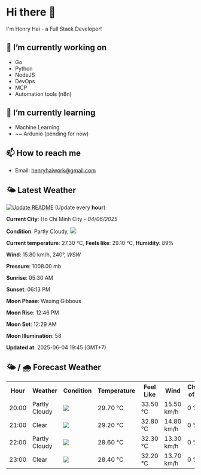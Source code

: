 # Hi there 👋

I'm Henry Hai - a Full Stack Developer!

## 🔭 I’m currently working on

- Go
- Python
- NodeJS
- DevOps
- MCP
- Automation tools (n8n)

## 🌱 I’m currently learning

- Machine Learning
- ~~ Ardunio (pending for now)

## 📫 How to reach me

- Email: <henryhaiwork@gmail.com>

## 🌤️ Latest Weather
[![Update README](https://github.com/henry0hai/henry0hai/actions/workflows/udpateReadme.yml/badge.svg)](https://github.com/henry0hai/henry0hai/actions/workflows/udpateReadme.yml)
(Update every **hour**)
<!-- CURRENT_WEATHER:START -->
**Current City**: Ho Chi Minh City - *04/06/2025*

**Condition**: Partly Cloudy, <img src="https://cdn.weatherapi.com/weather/64x64/night/116.png"/>

**Current temperature**: 27.30 °C, **Feels like**: 29.10 °C, **Humidity**: 89%

**Wind**: 15.80 km/h, 240°, *WSW*

**Pressure**: 1008.00 mb

**Sunrise**: 05:30 AM

**Sunset**: 06:13 PM

**Moon Phase**: Waxing Gibbous

**Moon Rise**: 12:46 PM

**Moon Set**: 12:29 AM

**Moon Illumination**: 58

**Updated at**: 2025-06-04 19:45 (GMT+7)<!-- CURRENT_WEATHER:END -->

## 🌤️ / 🌧️ Forecast Weather
<!-- FORECAST_WEATHER:START -->
<table>
		<tr>
			<th>Hour</th>
			<th>Weather</th>
			<th>Condition</th>
			<th>Temperature</th>
			<th>Feel Like</th>
			<th>Wind</th>
			<th>Chance of Rain</th>
		</tr>
				<tr>
					<td>20:00</td>
					<td>Partly Cloudy </td>
					<td><img src='https://cdn.weatherapi.com/weather/64x64/night/116.png'/></td>
					<td>29.70 °C</td>
					<td>33.50 °C</td>
					<td>15.50 km/h</td>
					<td>0 %</td>
				</tr>
				<tr>
					<td>21:00</td>
					<td>Clear </td>
					<td><img src='https://cdn.weatherapi.com/weather/64x64/night/113.png'/></td>
					<td>29.20 °C</td>
					<td>32.80 °C</td>
					<td>14.80 km/h</td>
					<td>0 %</td>
				</tr>
				<tr>
					<td>22:00</td>
					<td>Partly Cloudy </td>
					<td><img src='https://cdn.weatherapi.com/weather/64x64/night/116.png'/></td>
					<td>28.60 °C</td>
					<td>32.30 °C</td>
					<td>13.30 km/h</td>
					<td>0 %</td>
				</tr>
				<tr>
					<td>23:00</td>
					<td>Clear </td>
					<td><img src='https://cdn.weatherapi.com/weather/64x64/night/113.png'/></td>
					<td>28.40 °C</td>
					<td>32.20 °C</td>
					<td>13.70 km/h</td>
					<td>0 %</td>
				</tr>
</table>
<!-- FORECAST_WEATHER:END -->
